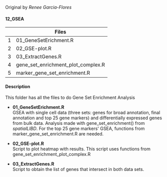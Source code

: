 Original by *Renee Garcia-Flores*

#### 12_GSEA ####

|   |       Files     |
|---| --------------- |
| 1 | 01_GeneSetErichment.R |
| 2 | 02_GSE-plot.R | 
| 3 | 03_ExtractGenes.R | 
| 4 | gene_set_enrichment_plot_complex.R |
| 5 | marker_gene_set_enrichment.R |

#### Description ####

This folder has all the files to do Gene Set Enrichment Analysis

- **01_GeneSetErichment.R**       
GSEA with single cell data (three sets: genes for broad annotation, final annotation and top 25 gene markers) and differentially expressed genes from bulk data. Analysis made with gene_set_enrichment() from *spatialLIBD*.
For the top 25 gene markers' GSEA, functions from marker_gene_set_enrichment.R are needed.

- **02_GSE-plot.R**        
Script to plot heatmap with results. This script uses functions from gene_set_enrichment_plot_complex.R 
      
- **03_ExtractGenes.R**        
Script to obtain the list of genes that intersect in both data sets. 
